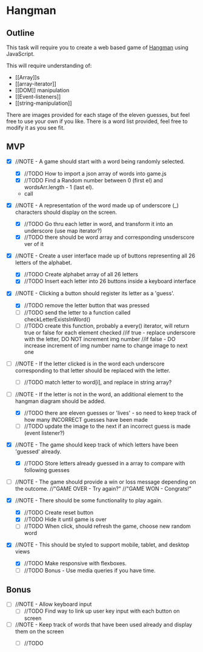# Hangman

## Outline

This task will require you to create a web based game of [Hangman](https://en.wikipedia.org/wiki/Hangman_\(game\)) using JavaScript.

This will require understanding of:

- [[Array]]s
- [[array-iterator]]
- [[DOM]] manipulation
-  [[Event-listeners]]
- [[string-manipulation]]

There are images provided for each stage of the eleven guesses, but feel free to use your own if you like. There is a word list provided, feel free to modify it as you see fit.

## MVP

- [x] //NOTE -  A game should start with a word being randomly selected.
    - [x] //TODO How to import a json array of words into game.js
    - [x] //TODO Find a Random number between 0 (first el) and wordsArr.length - 1 (last el).
    - call

- [x] //NOTE - A representation of the word made up of underscore (_) characters should display on the screen.
    - [x] //TODO Go thru each letter in word, and transform it into an underscore (use map iterator?)
    - [x] //TODO there should be word array and corresponding unsderscore ver of it

- [x] //NOTE - Create a user interface made up of buttons representing all 26 letters of the alphabet.
    - [x] //TODO Create alphabet array of all 26 letters
    - [x] //TODO Insert each letter into 26 buttons inside a keyboard interface

- [x] //NOTE - Clicking a button should register its letter as a 'guess'.
    - [x] //TODO remove the letter button that was pressed
    - [ ] //TODO send the letter to a function called checkLetterExistsInWord()
    - [ ] //TODO create this function, probably a every() iterator, will return true or false for each element checked
        //if true - replace underscore with the letter, DO NOT increment img number
        //if false - DO increase increment of img number name to change image to next one

- [ ] //NOTE - If the letter clicked is in the word each underscore corresponding to that letter should be replaced with the letter.
    - [ ] //TODO match letter to word[i], and replace in string array?

- [ ] //NOTE - If the letter is not in the word, an additional element to the hangman diagram should be added.
    - [x] //TODO there are eleven guesses or 'lives' - so need to keep track of how many INCORRECT guesses have been made 
    - [ ] //TODO update the image to the next if an incorrect guess is made (event listener?)

- [x] //NOTE - The game should keep track of which letters have been 'guessed' already.
    - [x] //TODO Store letters already guessed in a array to compare with following guesses

- [ ] //NOTE - The game should provide a win or loss message depending on the outcome.
    //"GAME OVER - Try again?"
    //"GAME WON - Congrats!"

- [x] //NOTE - There should be some functionality to play again.
    - [x] //TODO Create reset button
    - [x] //TODO Hide it until game is over
    - [ ] //TODO When click, should refresh the game, choose new random word

- [x] //NOTE - This should be styled to support mobile, tablet, and desktop views
    - [x] //TODO Make responsive with flexboxes.
    - [ ] //TODO Bonus - Use media queries if you have time.

## Bonus

- [ ] //NOTE - Allow keyboard input
    - [ ] //TODO Find way to link up user key input with each button on screen

- [ ] //NOTE - Keep track of words that have been used already and display them on the screen
    - [ ] //TODO  



    

